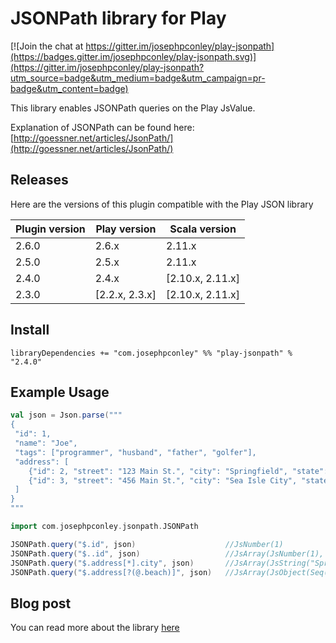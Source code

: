 JSONPath library for Play
=====================================

[![Join the chat at https://gitter.im/josephpconley/play-jsonpath](https://badges.gitter.im/josephpconley/play-jsonpath.svg)](https://gitter.im/josephpconley/play-jsonpath?utm_source=badge&utm_medium=badge&utm_campaign=pr-badge&utm_content=badge)

This library enables JSONPath queries on the Play JsValue.

Explanation of JSONPath can be found here: [http://goessner.net/articles/JsonPath/](http://goessner.net/articles/JsonPath/)

## Releases

Here are the versions of this plugin compatible with the Play JSON library

| Plugin version | Play version    | Scala version
|----------------|-----------------|---------------
| 2.6.0          |  2.6.x          | 2.11.x
| 2.5.0          |  2.5.x          | 2.11.x
| 2.4.0          |  2.4.x          | [2.10.x, 2.11.x]
| 2.3.0          | [2.2.x, 2.3.x]  | [2.10.x, 2.11.x]

## Install

`libraryDependencies += "com.josephpconley" %% "play-jsonpath" % "2.4.0"`

## Example Usage

```scala
val json = Json.parse("""
{
 "id": 1,
 "name": "Joe",
 "tags": ["programmer", "husband", "father", "golfer"],
 "address": [
    {"id": 2, "street": "123 Main St.", "city": "Springfield", "state": "PA"},
    {"id": 3, "street": "456 Main St.", "city": "Sea Isle City", "state": "NJ", "beach": true}
 ]
}
"""

import com.josephpconley.jsonpath.JSONPath

JSONPath.query("$.id", json)                    //JsNumber(1)
JSONPath.query("$..id", json)                   //JsArray(JsNumber(1), JsNumber(2), JsNumber(3))
JSONPath.query("$.address[*].city", json)       //JsArray(JsString("Springfield"), JsString("Sea Isle City"))
JSONPath.query("$.address[?(@.beach)]", json)   //JsArray(JsObject(Seq("id" -> JsNumber(3), "street" -> JsString("456 Main St."), "city" -> JsString("Sea Isle City"), "state" -> JsString("NJ"), "beach" -> JsBoolean(true)))
```

## Blog post

You can read more about the library [here](http://www.josephpconley.com/2014/04/15/jsonpath-for-play.html)
